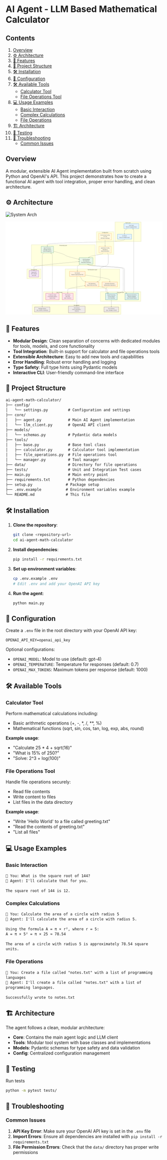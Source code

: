 
# AI Agent - LLM Based Mathematical Calculator

## Contents

1. [Overview](#overview)
2. [⚙️ Architecture](#-architecture)
3. [🚀 Features](#-features)
4. [📁 Project Structure](#-project-structure)
5. [🛠️ Installation](#-installation)
6. [🔧 Configuration](#-configuration)
7. [🛠️ Available Tools](#-available-tools)
    * [Calculator Tool](#calculator-tool)
    * [File Operations Tool](#file-operations-tool)
8. [💻 Usage Examples](#-usage-examples)
    * [Basic Interaction](#basic-interaction)
    * [Complex Calculations](#complex-calculations)
    * [File Operations](#file-operations)
9. [🏗️ Architecture](#-architecture)
10. [🧪 Testing](#-testing)
11. [🐛 Troubleshooting](#-troubleshooting)
    * [Common Issues](#common-issues)


## Overview

A modular, extensible AI Agent implementation built from scratch using Python and OpenAI's API. This project demonstrates how to create a functional AI agent with tool integration, proper error handling, and clean architecture.

<!-- TOC --><a name="-architecture"></a>
## ⚙️ Architecture

![System Arch](docs/system-arch.png)

![DFD](docs/dfd.png)

<!-- TOC --><a name="-features"></a>
## 🚀 Features

- **Modular Design**: Clean separation of concerns with dedicated modules for tools, models, and core functionality
- **Tool Integration**: Built-in support for calculator and file operations tools
- **Extensible Architecture**: Easy to add new tools and capabilities
- **Error Handling**: Robust error handling and logging
- **Type Safety**: Full type hints using Pydantic models
- **Interactive CLI**: User-friendly command-line interface

<!-- TOC --><a name="-project-structure"></a>
## 📁 Project Structure

```
ai-agent-math-calculator/
├── config/
│   └── settings.py         # Configuration and settings
├── core/
│   ├── agent.py            # Main AI Agent implementation
│   └── llm_client.py       # OpenAI API client
├── models/
│   └── schemas.py          # Pydantic data models
├── tools/
│   ├── base.py             # Base tool class
│   ├── calculator.py       # Calculator tool implementation
│   ├── file_operations.py  # File operations tool
│   └── manager.py          # Tool manager
├── data/                   # Directory for file operations
├── tests/                  # Unit and Integration Test cases
├── main.py                 # Main entry point
├── requirements.txt        # Python dependencies
├── setup.py               # Package setup
├── .env.example           # Environment variables example
└── README.md              # This file
```

<!-- TOC --><a name="-installation"></a>
## 🛠️ Installation

1. **Clone the repository**:
   ```bash
   git clone <repository-url>
   cd ai-agent-math-calculator
   ```

2. **Install dependencies**:
   ```bash
   pip install -r requirements.txt
   ```

3. **Set up environment variables**:
   ```bash
   cp .env.example .env
   # Edit .env and add your OpenAI API key
   ```

4. **Run the agent**:
   ```bash
   python main.py
   ```

<!-- TOC --><a name="-configuration"></a>
## 🔧 Configuration

Create a `.env` file in the root directory with your OpenAI API key:

```env
OPENAI_API_KEY=openai_api_key
```

Optional configurations:
- `OPENAI_MODEL`: Model to use (default: gpt-4)
- `OPENAI_TEMPERATURE`: Temperature for responses (default: 0.7)
- `OPENAI_MAX_TOKENS`: Maximum tokens per response (default: 1000)

<!-- TOC --><a name="-available-tools"></a>
## 🛠️ Available Tools

<!-- TOC --><a name="calculator-tool"></a>
### Calculator Tool
Perform mathematical calculations including:
- Basic arithmetic operations (+, -, *, /, **, %)
- Mathematical functions (sqrt, sin, cos, tan, log, exp, abs, round)

**Example usage**:
- "Calculate 25 * 4 + sqrt(16)"
- "What is 15% of 250?"
- "Solve: 2^3 + log(100)"

<!-- TOC --><a name="file-operations-tool"></a>
### File Operations Tool
Handle file operations securely:
- Read file contents
- Write content to files
- List files in the data directory

**Example usage**:
- "Write 'Hello World' to a file called greeting.txt"
- "Read the contents of greeting.txt"
- "List all files"

<!-- TOC --><a name="-usage-examples"></a>
## 💻 Usage Examples

<!-- TOC --><a name="basic-interaction"></a>
### Basic Interaction
```
👤 You: What is the square root of 144?
🤖 Agent: I'll calculate that for you.

The square root of 144 is 12.
```

<!-- TOC --><a name="complex-calculations"></a>
### Complex Calculations
```
👤 You: Calculate the area of a circle with radius 5
🤖 Agent: I'll calculate the area of a circle with radius 5.

Using the formula A = π × r², where r = 5:
A = π × 5² = π × 25 ≈ 78.54

The area of a circle with radius 5 is approximately 78.54 square units.
```

<!-- TOC --><a name="file-operations"></a>
### File Operations
```
👤 You: Create a file called "notes.txt" with a list of programming languages
🤖 Agent: I'll create a file called "notes.txt" with a list of programming languages.

Successfully wrote to notes.txt
```

<!-- TOC --><a name="-architecture"></a>
## 🏗️ Architecture

The agent follows a clean, modular architecture:

- **Core**: Contains the main agent logic and LLM client
- **Tools**: Modular tool system with base classes and implementations
- **Models**: Pydantic schemas for type safety and data validation
- **Config**: Centralized configuration management

<!-- TOC --><a name="-testing"></a>
## 🧪 Testing

Run tests 
```bash
python -m pytest tests/
```

<!-- TOC --><a name="-troubleshooting"></a>
## 🐛 Troubleshooting

<!-- TOC --><a name="common-issues"></a>
### Common Issues

1. **API Key Error**: Make sure your OpenAI API key is set in the `.env` file
2. **Import Errors**: Ensure all dependencies are installed with `pip install -r requirements.txt`
3. **File Permission Errors**: Check that the `data/` directory has proper write permissions

